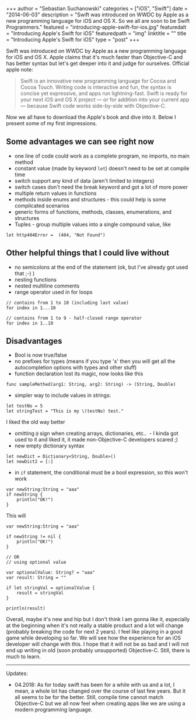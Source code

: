 +++
author = "Sebastian Suchanowski"
categories = ["iOS", "Swift"]
date = "2014-06-03"
description = "Swift was introduced on WWDC by Apple as a new programming language for iOS and OS X. So we all are soon to be Swift Programmers."
featured = "introducing-apple-swift-for-ios.jpg"
featuredalt = "Introducing Apple's Swift for iOS"
featuredpath = "img"
linktitle = ""
title = "Introducing Apple's Swift for iOS"
type = "post"
+++

Swift was introduced on WWDC by Apple as a new programming language for iOS and OS X. Apple claims that it's much faster than Objective-C and has better syntax but let's get deeper into it and judge for ourselves. Official apple note:
> Swift is an innovative new programming language for Cocoa and Cocoa Touch. Writing code is interactive and fun, the syntax is concise yet expressive, and apps run lightning-fast. Swift is ready for your next iOS and OS X project — or for addition into your current app — because Swift code works side-by-side with Objective-C.

Now we all have to download the Apple's book and dive into it. Below I present some of my first impressions.

## Some advantages we can see right now

* one line of code could work as a complete program, no imports, no main method
* constant value (made by keyword `let`) doesn't need to be set at compile time
* switch support any kind of data (aren't limited to integers)
* switch cases don't need the break keyword and got a lot of more power
* multiple return values in functions
* methods inside enums and structures - this could help is some complicated scenarios
* generic forms of functions, methods, classes, enumerations, and structures
* Tuples - group multiple values into a single compound value, like

```
let http404Error =  (404, "Not Found")
```

## Other helpful things that I could live without

* no semicolons at the end of the statement (ok, but I've already got used that ;-) )
* nesting functions
* nested multiline comments
* range operator used in for loops

```
// contains from 1 to 10 (including last value)
for index in 1...10

// contains from 1 to 9 - half-closed range operator
for index in 1..10
```

## Disadvantages

* Bool is now true/false
* no prefixes for types (means if you type 's' then you will get all the autocompletion options with types and other stuff)
* function declaration lost its magic, now looks like this

```
func sampleMethed(arg1: String, arg2: String) -> (String, Double)
```

* simpler way to include values in strings:</li>

```
let testNo = 5
let stringTest = "This is my \(testNo) test."
```

I liked the old way better


* omitting `@` sign when creating arrays, dictionaries, etc..  - I kinda got used to it and liked it, it made non-Objective-C developers scared ;)
* new empty dictionary syntax

```
let newDict = Dictionary<String, Double>()
let newDict2 = [:]
```

* in `if` statement, the conditional must be a bool expression, so this won't work

```
var newString:String = "aaa"
if newString {
    println("OK!")
}
```

This will

```
var newString:String = "aaa"

if newString != nil {
    println("OK!")
}

// OR
// using optional value

var optionalValue: String? = "aaa"
var result: String = ""

if let stringVal = optionalValue {
    result = stringVal
}

println(result)
```

Overall, maybe it's new and hip but I don't think I am gonna like it, especially at the beginning when it's not really a stable product and a lot will change (probably breaking the code for next 2 years). I feel like playing in a good game while developing so far. We will see how the experience for an iOS developer will change with this. I hope that it will not be as bad and I will not end up writing in old (soon probably unsupported) Objective-C. Still, there is much to learn.

___
Updates:

* 04.2018: As for today swift has been for a while with us and a lot, I mean, a whole lot has changed over the course of last few years. But it all seems to be for the better. Still, compile time cannot match Objective-C but we all now feel when creating apps like we are using a modern programming language.
